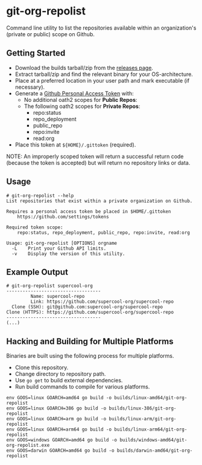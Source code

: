 # git-org-repolist

Command line utility to list the repositories available within an organization's (private or public) scope on Github.

## Getting Started

* Download the builds tarball/zip from the [releases page](https://github.com/komish/git-org-repolist/releases).
* Extract tarball/zip and find the relevant binary for your OS-architecture.
* Place at a preferred location in your user path and mark executable (if necessary).
* Generate a [Github Personal Access Token](https://github.com/settings/tokens) with:
  * No additional oath2 scopes for **Public Repos**:
  * The following oath2 scopes for **Private Repos**:
    * repo:status
    * repo_deployment
    * public_repo
    * repo:invite
    * read:org 
* Place this token at `${HOME}/.gittoken` (required). 

NOTE: An improperly scoped token will return a successful return code (because the token is accepted) but will return no repository links or data.

## Usage


```
# git-org-repolist --help
List repositories that exist within a private organization on Github.

Requires a personal access token be placed in $HOME/.gittoken
	https://github.com/settings/tokens

Required token scope:
	repo:status, repo_deployment, public_repo, repo:invite, read:org

Usage: git-org-repolist [OPTIONS] orgname
  -L	Print your Github API limits.
  -v	Display the version of this utility.
```

## Example Output

```
# git-org-repolist supercool-org
-----------------------------------
         Name: supercool-repo
         Link: https://github.com/supercool-org/supercool-repo
  Clone (SSH): git@github.com:supercool-org/supercool-repo
Clone (HTTPS): https://github.com/supercool-org/supercool-repo
-----------------------------------
(...)
```

## Hacking and Building for Multiple Platforms

Binaries are built using the following process for multiple platforms.

* Clone this repository.
* Change directory to repository path.
* Use `go get` to build external dependencies.
* Run build commands to compile for various platforms.

```
env GOOS=linux GOARCH=amd64 go build -o builds/linux-amd64/git-org-repolist
env GOOS=linux GOARCH=386 go build -o builds/linux-386/git-org-repolist
env GOOS=linux GOARCH=arm go build -o builds/linux-arm/git-org-repolist
env GOOS=linux GOARCH=arm64 go build -o builds/linux-arm64/git-org-repolist
env GOOS=windows GOARCH=amd64 go build -o builds/windows-amd64/git-org-repolist.exe
env GOOS=darwin GOARCH=amd64 go build -o builds/darwin-amd64/git-org-repolist
```
